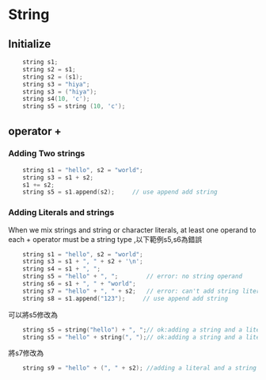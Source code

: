 # String


## Initialize

```c++
    string s1;
    string s2 = s1;
    string s2 = (s1);
    string s3 = "hiya";
    string s3 = ("hiya");
    string s4(10, 'c');
    string s5 = string (10, 'c');
```



## operator +

### Adding Two strings

```c++
    string s1 = "hello", s2 = "world"; 
    string s3 = s1 + s2;
    s1 += s2;  
    string s5 = s1.append(s2);     // use append add string
```
 
### Adding Literals and strings 
When we mix strings and string or character literals, at least one operand to each + operator must be a string type
,以下範例s5,s6為錯誤

```c++
    string s1 = "hello", s2 = "world"; 
    string s3 = s1 + ", " + s2 + '\n';
    string s4 = s1 + ", ";     
    string s5 = "hello" + ", ";        // error: no string operand  
    string s6 = s1 + ", " + "world";
    string s7 = "hello" + ", " + s2;   // error: can't add string literals    
    string s8 = s1.append("123");     // use append add string
```
可以將s5修改為
```c++
    string s5 = string("hello") + ", ";// ok:adding a string and a literal
    string s5 = "hello" + string(", ");// ok:adding a string and a literal
```
將s7修改為
```c++
    string s9 = "hello" + (", " + s2); //adding a literal and a string 
```






